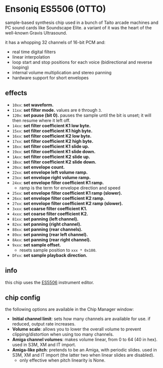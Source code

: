 # Ensoniq ES5506 (OTTO)

sample-based synthesis chip used in a bunch of Taito arcade machines and PC sound cards like Soundscape Elite. a variant of it was the heart of the well-known Gravis Ultrasound.

it has a whopping 32 channels of 16-bit PCM and:

- real time digital filters
- linear interpolation
- loop start and stop positions for each voice (bidirectional and reverse looping)
- internal volume multiplication and stereo panning
- hardware support for short envelopes

## effects

- `10xx`: **set waveform.**
- `11xx`: **set filter mode.** values are `0` through `3`.
- `120x`: **set pause (bit 0).** pauses the sample until the bit is unset; it will then resume where it left off.
- `14xx`: **set filter coefficient K1 low byte.**
- `15xx`: **set filter coefficient K1 high byte.**
- `16xx`: **set filter coefficient K2 low byte.**
- `17xx`: **set filter coefficient K2 high byte.**
- `18xx`: **set filter coefficient K1 slide up.**
- `19xx`: **set filter coefficient K1 slide down.**
- `1Axx`: **set filter coefficient K2 slide up.**
- `1Bxx`: **set filter coefficient K2 slide down.**
- `20xx`: **set envelope count.**
- `22xx`: **set envelope left volume ramp.**
- `23xx`: **set envelope right volume ramp.**
- `24xx`: **set envelope filter coefficient K1 ramp.**
  - ramp is the term for envelope direction and speed 
- `25xx`: **set envelope filter coefficient K1 ramp (slower).**
- `26xx`: **set envelope filter coefficient K2 ramp.**
- `27xx`: **set envelope filter coefficient K2 ramp (slower).**
- `3xxx`: **set coarse filter coefficient K1.**
- `4xxx`: **set coarse filter coefficient K2.**
- `81xx`: **set panning (left channel).**
- `82xx`: **set panning (right channel).**
- `88xx`: **set panning (rear channels).**
- `89xx`: **set panning (rear left channel).**
- `8Axx`: **set panning (rear right channel).**
- `9xxx`: **set sample offset.**
  - resets sample position to `xxx * 0x100`.
- `DFxx`: **set sample playback direction.**

## info

this chip uses the [ES5506](../4-instrument/es5506.md) instrument editor.

## chip config

the following options are available in the Chip Manager window:

- **Initial channel limit**: sets how many channels are available for use. if reduced, output rate increases.
- **Volume scale**: allows you to lower the overall volume to prevent clipping/distortion when using too many channels.
- **Amiga channel volumes**: makes volume linear, from 0 to 64 (40 in hex). used in S3M, XM and IT import.
- **Amiga-like pitch**: pretends to be an Amiga, with periodic slides. used in S3M, XM and IT import (the latter two when linear slides are disabled).
  - only effective when pitch linearity is None.
